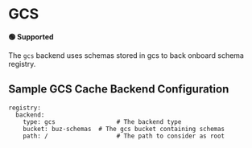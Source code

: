 # GCS

**🟢 Supported**

The `gcs` backend uses schemas stored in gcs to back onboard schema registry.

## Sample GCS Cache Backend Configuration

```
registry:
  backend:
    type: gcs                 # The backend type
    bucket: buz-schemas  # The gcs bucket containing schemas
    path: /                   # The path to consider as root
```
